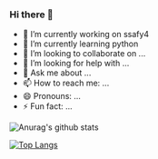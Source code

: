 ### Hi there 👋

- 🔭 I’m currently working on ssafy4
- 🌱 I’m currently learning python
- 👯 I’m looking to collaborate on ...
- 🤔 I’m looking for help with ...
- 💬 Ask me about ...
- 📫 How to reach me: ...
- 😄 Pronouns: ...
- ⚡ Fun fact: ...

![Anurag's github stats](https://github-readme-stats.vercel.app/api?username=Lee-sungheon&show_icons=true&theme=dark)

[![Top Langs](https://github-readme-stats.vercel.app/api/top-langs/?username=Lee-sungheon)](https://github.com/Lee-sungheon)
